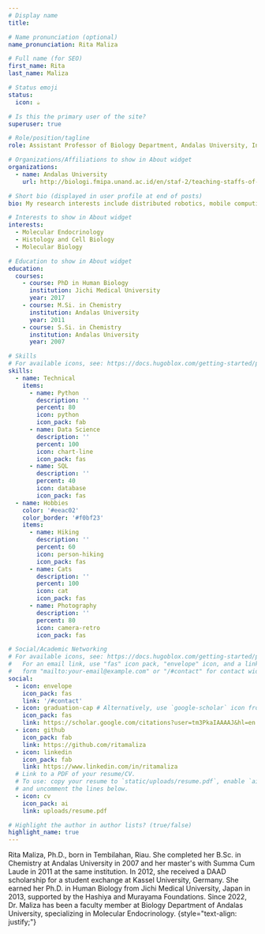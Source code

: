 ```yaml
---
# Display name
title: 

# Name pronunciation (optional)
name_pronunciation: Rita Maliza

# Full name (for SEO)
first_name: Rita
last_name: Maliza

# Status emoji
status:
  icon: ☕️

# Is this the primary user of the site?
superuser: true

# Role/position/tagline
role: Assistant Professor of Biology Department, Andalas University, Indonesia

# Organizations/Affiliations to show in About widget
organizations:
  - name: Andalas University
    url: http://biologi.fmipa.unand.ac.id/en/staf-2/teaching-staffs-of-master-study-program/384-rita-maliza-s2

# Short bio (displayed in user profile at end of posts)
bio: My research interests include distributed robotics, mobile computing and programmable matter.

# Interests to show in About widget
interests:
  - Molecular Endocrinology
  - Histology and Cell Biology
  - Molecular Biology

# Education to show in About widget
education:
  courses:
    - course: PhD in Human Biology
      institution: Jichi Medical University
      year: 2017
    - course: M.Si. in Chemistry
      institution: Andalas University
      year: 2011
    - course: S.Si. in Chemistry
      institution: Andalas University
      year: 2007

# Skills
# For available icons, see: https://docs.hugoblox.com/getting-started/page-builder/#icons
skills:
  - name: Technical
    items:
      - name: Python
        description: ''
        percent: 80
        icon: python
        icon_pack: fab
      - name: Data Science
        description: ''
        percent: 100
        icon: chart-line
        icon_pack: fas
      - name: SQL
        description: ''
        percent: 40
        icon: database
        icon_pack: fas
  - name: Hobbies
    color: '#eeac02'
    color_border: '#f0bf23'
    items:
      - name: Hiking
        description: ''
        percent: 60
        icon: person-hiking
        icon_pack: fas
      - name: Cats
        description: ''
        percent: 100
        icon: cat
        icon_pack: fas
      - name: Photography
        description: ''
        percent: 80
        icon: camera-retro
        icon_pack: fas

# Social/Academic Networking
# For available icons, see: https://docs.hugoblox.com/getting-started/page-builder/#icons
#   For an email link, use "fas" icon pack, "envelope" icon, and a link in the
#   form "mailto:your-email@example.com" or "/#contact" for contact widget.
social:
  - icon: envelope
    icon_pack: fas
    link: '/#contact'
  - icon: graduation-cap # Alternatively, use `google-scholar` icon from `ai` icon pack
    icon_pack: fas
    link: https://scholar.google.com/citations?user=tm3PkaIAAAAJ&hl=en
  - icon: github
    icon_pack: fab
    link: https://github.com/ritamaliza
  - icon: linkedin
    icon_pack: fab
    link: https://www.linkedin.com/in/ritamaliza
  # Link to a PDF of your resume/CV.
  # To use: copy your resume to `static/uploads/resume.pdf`, enable `ai` icons in `params.yaml`,
  # and uncomment the lines below.
  - icon: cv
    icon_pack: ai
    link: uploads/resume.pdf

# Highlight the author in author lists? (true/false)
highlight_name: true
---
```


Rita Maliza, Ph.D., born in Tembilahan, Riau. She completed her B.Sc. in Chemistry at Andalas University in 2007 and her master's with Summa Cum Laude in 2011 at the same institution. In 2012, she received a DAAD scholarship for a student exchange at Kassel University, Germany. She earned her Ph.D. in Human Biology from Jichi Medical University, Japan in 2013, supported by the Hashiya and Murayama Foundations. Since 2022, Dr. Maliza has been a faculty member at Biology Department of Andalas University, specializing in Molecular Endocrinology.
{style="text-align: justify;"}

